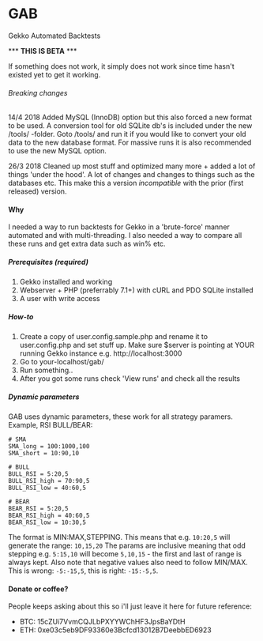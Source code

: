 # **GAB**
Gekko Automated Backtests

*** **THIS IS BETA** ***

If something does not work, it simply does not work since time hasn't existed yet to get it working.

###### Breaking changes
14/4 2018
Added MySQL (InnoDB) option but this also forced a new format to be used.
A conversion tool for old SQLite db's is included under the new /tools/ -folder. Goto <your install>/tools/ and run it if you would like to convert your old data to the new database format. For massive runs it is also recommended to use the new MySQL option.

26/3 2018
Cleaned up most stuff and optimized many more + added a lot of things 'under the hood'. A lot of changes and changes to things such as the databases etc. This make this a version _incompatible_ with the prior (first released) version.

#### Why
I needed a way to run backtests for Gekko in a 'brute-force' manner automated and with multi-threading.
I also needed a way to compare all these runs and get extra data such as win% etc.

##### Prerequisites (required)

1. Gekko installed and working
2. Webserver + PHP (preferrably 7.1+) with cURL and PDO SQLite installed
3. A user with write access

##### How-to

1. Create a copy of user.config.sample.php and rename it to user.config.php and set stuff up. Make sure $server is pointing at YOUR running Gekko instance e.g. http://localhost:3000
2. Go to your-localhost/gab/
3. Run something..
4. After you got some runs check 'View runs' and check all the results

##### Dynamic parameters

GAB uses dynamic parameters, these work for all strategy paramers.
Example, RSI BULL/BEAR:

```
# SMA
SMA_long = 100:1000,100
SMA_short = 10:90,10

# BULL
BULL_RSI = 5:20,5
BULL_RSI_high = 70:90,5
BULL_RSI_low = 40:60,5

# BEAR
BEAR_RSI = 5:20,5
BEAR_RSI_high = 40:60,5
BEAR_RSI_low = 10:30,5
```

The format is MIN:MAX,STEPPING.
This means that e.g. `10:20,5` will generate the range: `10,15,20`
The params are inclusive meaning that odd stepping e.g. `5:15,10` will become `5,10,15` - the first and last of range is always kept.
Also note that negative values also need to follow MIN/MAX. This is wrong: `-5:-15,5`, this is right: `-15:-5,5`.


#### Donate or coffee?
People keeps asking about this so i'll just leave it here for future reference:
* BTC: 15cZUi7VvmCQJLbPXYYWChHF3JpsBaYDtH
* ETH: 0xe03c5eb9DF93360e3Bcfcd13012B7DeebbED6923
